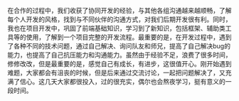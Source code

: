 在合作的过程中，我们收获了协同开发的经验，与其他各组沟通越来越顺畅，了解每个人开发的风格，找到与不同伙伴的沟通方式，对我们后期开发很有利。同时，我也在项目开发中，巩固了前端基础知识，学习到了新知识，包括框架、辅助类工具等的使用，了解到一个项目完整的开发流程。最重要的是，在开发过程中，遇到了各种不同的技术问题，通过自己解决、询问队友和师兄，提高了自己解决bug的能力，也提高了自己抗压能力和沟通能力。虽然由于经验不足，浪费了很多时间，修修改改，但是最重要的是，感觉自己有成长，有进步，这很值开心。刚开始遇到难题，大家都会有沮丧的时候，但是后来通过交流讨论，一起把问题解决了，又充满了信心。这几天大家都很投入，过的很充实，偶尔也会熬夜学习，挺有意义的一段时间。